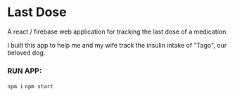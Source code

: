 # Last Dose

A react / firebase web application for tracking the last dose of a medication.

I built this app to help me and my wife track the insulin intake of "Tago", our beloved dog.

### RUN APP:

`npm i`
`npm start`
